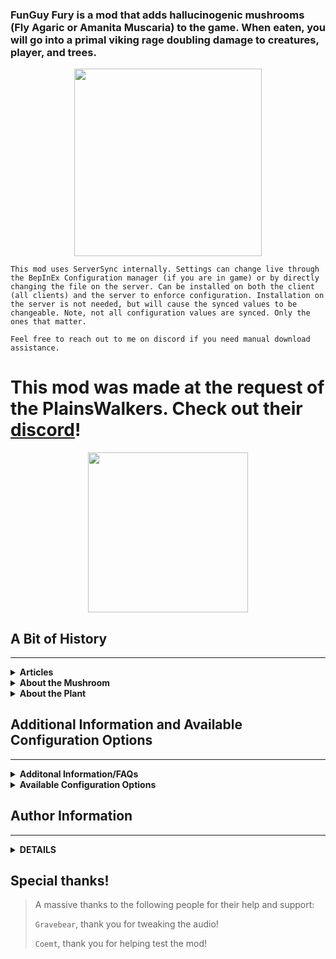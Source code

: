 ### FunGuy Fury is a mod that adds hallucinogenic mushrooms (Fly Agaric or Amanita Muscaria) to the game. When eaten, you will go into a primal viking rage doubling damage to creatures, player, and trees.

<div style="text-align: center;"><a href="https://i.imgur.com/nABnseC.png"><img src="https://i.imgur.com/nABnseC.png" href="https://i.imgur.com/nABnseC.png" width="300" height="300"></a></div>

`This mod uses ServerSync internally. Settings can change live through the BepInEx Configuration manager (if you are in game) or by directly changing the file on the server. Can be installed on both the client (all clients) and the server to enforce configuration. Installation on the server is not needed, but will cause the synced values to be changeable. Note, not all configuration values are synced. Only the ones that matter.`

`Feel free to reach out to me on discord if you need manual download assistance.`

# This mod was made at the request of the PlainsWalkers. Check out their [discord](https://discord.gg/cy4bSvNVX7)!

<div style="text-align: center;"><a href="https://discord.gg/cy4bSvNVX7"><img src="https://i.imgur.com/MlJ2G2j.png" href="https://i.imgur.com/MlJ2G2j.png" width="256" height="256"></a></div>

## A Bit of History

---

<details>
<summary><b>Articles</b></summary>

These articles debate that the mushroom was even the cause of the trancelike berserker state. Though, some still say it
was the hallucinogenic properties of the mushroom that caused the berserker state.

* [Crazed Viking warriors may have been high on henbane](https://sciencenorway.no/drugs-history-plants/crazed-viking-warriors-may-have-been-high-on-henbane/1571431)
* [Viking berserkers may have used henbane to induce trance-like state](https://arstechnica.com/science/2019/09/viking-berserkers-may-have-used-henbane-to-induce-trance-like-state/)

</details>

<details>
<summary><b>About the Mushroom</b></summary> 
<a href="https://upload.wikimedia.org/wikipedia/commons/thumb/3/32/Amanita_muscaria_3_vliegenzwammen_op_rij.jpg/1280px-Amanita_muscaria_3_vliegenzwammen_op_rij.jpg"><img src="https://upload.wikimedia.org/wikipedia/commons/thumb/3/32/Amanita_muscaria_3_vliegenzwammen_op_rij.jpg/1280px-Amanita_muscaria_3_vliegenzwammen_op_rij.jpg" href="https://upload.wikimedia.org/wikipedia/commons/thumb/3/32/Amanita_muscaria_3_vliegenzwammen_op_rij.jpg/1280px-Amanita_muscaria_3_vliegenzwammen_op_rij.jpg" width="350" height="300"></a>

* [Amanita muscaria](https://en.wikipedia.org/wiki/Amanita_muscaria)

</details>

<details>
<summary><b>About the Plant</b></summary> 
<a href="http://t2.gstatic.com/licensed-image?q=tbn:ANd9GcSSp1um5pxyQn6uXL98nVC1iZuSGScHJJSYmFhX6Ix9Qf_2Q0hOOJRIo3mMFU38H4dUEWnSKjDy-HSggzA"><img src="http://t2.gstatic.com/licensed-image?q=tbn:ANd9GcSSp1um5pxyQn6uXL98nVC1iZuSGScHJJSYmFhX6Ix9Qf_2Q0hOOJRIo3mMFU38H4dUEWnSKjDy-HSggzA" href="http://t2.gstatic.com/licensed-image?q=tbn:ANd9GcSSp1um5pxyQn6uXL98nVC1iZuSGScHJJSYmFhX6Ix9Qf_2Q0hOOJRIo3mMFU38H4dUEWnSKjDy-HSggzA" width="350" height="300"></a>

* [Hyoscyamus niger](https://en.wikipedia.org/wiki/Hyoscyamus_niger)

</details>

## Additional Information and Available Configuration Options

---
<details>
<summary><b>Additonal Information/FAQs</b></summary>

> > `How long does it take for the mushroom to grow back?`
>  * 8 days (in-game) approx 14400 seconds
> > `Why doesn't all of my armor turn red?`
>  * Technically, the portion of your armor that is not turning red, is a material placed over the player skin. This
     will be fixed in a future update.
> > `Where can I find the mushroom?`
>  * The mushroom can be found in the swamp biome. It is a rare spawn. No, this is not configurable.
</details>

<details>
<summary><b>Available Configuration Options</b></summary>

Please note that not all configuration options are listed, only the ones that matter the most and are not from the
ItemManager (which allows basic configuration of the Agaric Mushroom Hat Item.

`[1 - General]`

* Lock Configuration [Synced with Server]
    * If on, the configuration is locked and can be changed by server admins only.
        * Default value:  On
* Damage Boost [Synced with Server]
    * Damage multiplier gained from eating the mushroom. Applies to creatures, players, and trees.
        * Default value:  2

`[2 - Berserk Effect]`

* Cooldown [Synced with Server]
    * Cooldown in seconds between each use of the effect. Prevents eating the food if the cooldown is not over. Displays
      the cooldown when failed to eat the food. Tweak the Cooldown Message to change the message displayed.
        * Default value:  15
* Duration [Synced with Server]
    * Duration in seconds of the berserker effect.
        * Default value:  15
* Start Message [Not Synced with Server]
    * Message displayed when the berserk effect starts.
        * Default value:  Damage increased at the cost of health!
* Stop Message [Not Synced with Server]
    * Message displayed when the berserk effect ends.
        * Default value:  Empty
* Cooldown Message [Not Synced with Server]
    * Message displayed when the cooldown is not over. {0} is replaced by the remaining time in seconds.
        * Default value:  You are still recovering from your last berserk rage! {0} remaining.
* Effect Tooltip [Not Synced with Server]
    * Tooltip shown when hovering over the Fly Agaric mushroom to describe the effect.
        * Default value:  <color=red>Increase damage x2, but at the cost of health loss over time</color>
* Damage Per Hit [Synced with Server]
    * Damage taken per hit while berserk. Set to 0 to disable damage.
        * Default value:  5
* Damage Interval [Synced with Server]
    * Interval in seconds between each damage taken while berserk.
        * Default value:  1

`[Fly Agaric Mushroom]`

* Weight [Synced with Server]
    * Weight of the Fly Agaric Mushroom.
        * Default value:  0.1
* Trader Value [Synced with Server]
    * Trader value of the Fly Agaric Mushroom.
        * Default value:  0

</details>

## Author Information

---
<details>
<summary><b>DETAILS</b></summary>

### Azumatt

`DISCORD:` Azumatt#2625

`STEAM:` https://steamcommunity.com/id/azumatt/

For Questions or Comments, find me in the Odin Plus Team Discord or in mine:

[![https://i.imgur.com/XXP6HCU.png](https://i.imgur.com/XXP6HCU.png)](https://discord.gg/Pb6bVMnFb2)
<a href="https://discord.gg/pdHgy6Bsng"><img src="https://i.imgur.com/Xlcbmm9.png" href="https://discord.gg/pdHgy6Bsng" width="175" height="175"></a>


</details>

## Special thanks!

> A massive thanks to the following people for their help and support:
> 
> `Gravebear`, thank you for tweaking the audio!
>
> `Coemt`, thank you for helping test the mod!